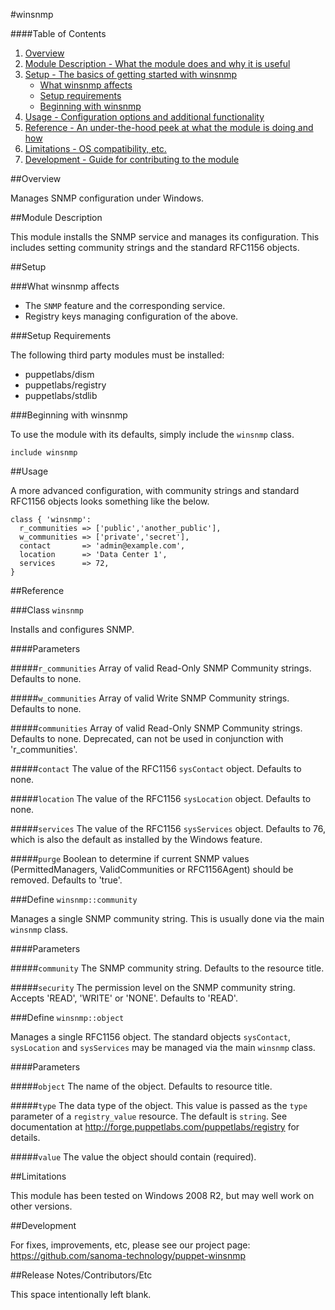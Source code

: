#winsnmp

####Table of Contents

1. [Overview](#overview)
2. [Module Description - What the module does and why it is useful](#module-description)
3. [Setup - The basics of getting started with winsnmp](#setup)
    * [What winsnmp affects](#what-winsnmp-affects)
    * [Setup requirements](#setup-requirements)
    * [Beginning with winsnmp](#beginning-with-winsnmp)
4. [Usage - Configuration options and additional functionality](#usage)
5. [Reference - An under-the-hood peek at what the module is doing and how](#reference)
5. [Limitations - OS compatibility, etc.](#limitations)
6. [Development - Guide for contributing to the module](#development)

##Overview

Manages SNMP configuration under Windows.

##Module Description

This module installs the SNMP service and manages its configuration. This
includes setting community strings and the standard RFC1156 objects.

##Setup

###What winsnmp affects

* The `SNMP` feature and the corresponding service.
* Registry keys managing configuration of the above.

###Setup Requirements

The following third party modules must be installed:

* puppetlabs/dism
* puppetlabs/registry
* puppetlabs/stdlib

###Beginning with winsnmp

To use the module with its defaults, simply include the `winsnmp` class.

```puppet
include winsnmp
```

##Usage

A more advanced configuration, with community strings and standard RFC1156
objects looks something like the below.

```puppet
class { 'winsnmp':
  r_communities => ['public','another_public'],
  w_communities => ['private','secret'],
  contact       => 'admin@example.com',
  location      => 'Data Center 1',
  services      => 72,
}
```

##Reference

###Class `winsnmp`

Installs and configures SNMP.

####Parameters

#####`r_communities`
Array of valid Read-Only SNMP Community strings. Defaults to none.

#####`w_communities`
Array of valid Write SNMP Community strings. Defaults to none.

#####`communities`
Array of valid Read-Only SNMP Community strings. Defaults to none. Deprecated, can not be used in conjunction with 'r_communities'.

#####`contact`
The value of the RFC1156 `sysContact` object. Defaults to none.

#####`location`
The value of the RFC1156 `sysLocation` object. Defaults to none.

#####`services`
The value of the RFC1156 `sysServices` object. Defaults to 76, which is also
the default as installed by the Windows feature.

#####`purge`
Boolean to determine if current SNMP values (PermittedManagers, ValidCommunities or RFC1156Agent) should be removed. Defaults to 'true'.

###Define `winsnmp::community`

Manages a single SNMP community string. This is usually done via the main
`winsnmp` class.

####Parameters

#####`community`
The SNMP community string. Defaults to the resource title.

#####`security`
The permission level on the SNMP community string. Accepts 'READ', 'WRITE' or 'NONE'. Defaults to 'READ'.


###Define `winsnmp::object`

Manages a single RFC1156 object. The standard objects `sysContact`,
`sysLocation` and `sysServices` may be managed via the main `winsnmp` class.

####Parameters

#####`object`
The name of the object. Defaults to resource title.

#####`type`
The data type of the object. This value is passed as the `type` parameter
of a `registry_value` resource. The default is `string`. See documentation
at http://forge.puppetlabs.com/puppetlabs/registry for details.

#####`value`
The value the object should contain (required).


##Limitations

This module has been tested on Windows 2008 R2, but may well work on other
versions.

##Development

For fixes, improvements, etc, please see our project page:
https://github.com/sanoma-technology/puppet-winsnmp

##Release Notes/Contributors/Etc

This space intentionally left blank.
